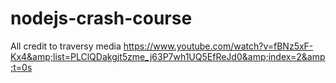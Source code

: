 # nodejs-crash-course
All credit to traversy media https://www.youtube.com/watch?v=fBNz5xF-Kx4&amp;list=PLClQDakgjt5zme_j63P7wh1UQ5EfReJd0&amp;index=2&amp;t=0s
